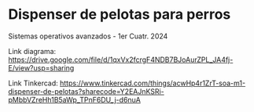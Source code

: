 # Dispenser de pelotas para perros
Sistemas operativos avanzados - 1er Cuatr. 2024

Link diagrama:
https://drive.google.com/file/d/1qxVx2fcrgF4NDB7BJoAurZPL_JA4fj-E/view?usp=sharing  

Link Tinkercad: https://www.tinkercad.com/things/acwHp4r1ZrT-soa-m1-dispenser-de-pelotas?sharecode=Y2EAJnKSRi-pMbbVZreHh1B5aWp_TPnF6DU_j-d6nuA  
